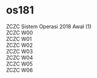 # os181
ZCZC Sistem Operasi 2018 Awal (1)<br>
ZCZC W00<br>
ZCZC W01<br>
ZCZC W02<br>
ZCZC W03<br>
ZCZC W04<br>
ZCZC W05<br>
ZCZC W06
